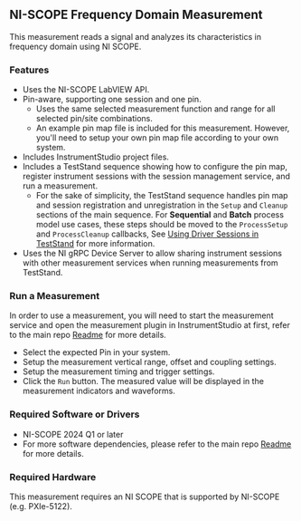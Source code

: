 ## NI-SCOPE Frequency Domain Measurement 

This measurement reads a signal and analyzes its characteristics in frequency domain using NI SCOPE.

### Features

- Uses the NI-SCOPE LabVIEW API.
- Pin-aware, supporting one session and one pin.
  - Uses the same selected measurement function and range for all selected pin/site combinations.
  - An example pin map file is included for this measurement. However, you'll need to setup your own pin map file according to your own system.
- Includes InstrumentStudio project files.
- Includes a TestStand sequence showing how to configure the pin map, register instrument sessions with the session management service, and run a measurement.
  - For the sake of simplicity, the TestStand sequence handles pin map and session registration and unregistration in the `Setup` and `Cleanup` sections of the main sequence. For **Sequential** and **Batch** process model use cases, these steps should be moved to the `ProcessSetup` and `ProcessCleanup` callbacks, See [Using Driver Sessions in TestStand](https://www.ni.com/docs/en-US/bundle/measurementlink/page/teststand-drivers.html) for more information.
- Uses the NI gRPC Device Server to allow sharing instrument sessions with other measurement services when running measurements from TestStand.

### Run a Measurement

In order to use a measurement, you will need to start the measurement service and open the measurement plugin in InstrumentStudio at first, refer to the main repo [Readme](TBD) for more details.
- Select the expected Pin in your system.
- Setup the measurement vertical range, offset and coupling settings.
- Setup the measurement timing and trigger settings.
- Click the `Run` button. The measured value will be displayed in the measurement indicators and waveforms.

### Required Software or Drivers 

- NI-SCOPE 2024 Q1 or later
- For more software dependencies, please refer to the main repo [Readme](TBD) for more details.

### Required Hardware

This measurement requires an NI SCOPE that is supported by NI-SCOPE (e.g. PXIe-5122).